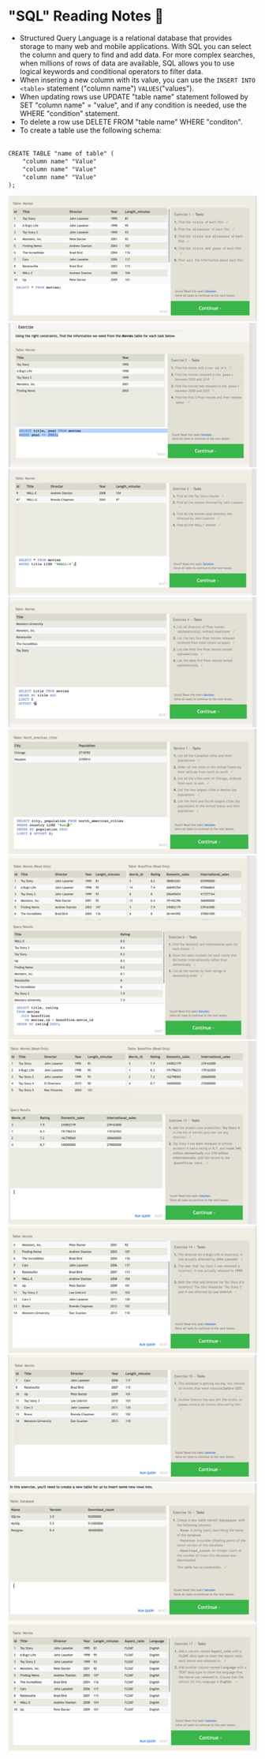 # "SQL" Reading Notes 📖

- Structured Query Language is a relational database that provides storage to many web and mobile applications. With SQL you can select the column and query to find and add data. For more complex searches, when millions of rows of data are available, SQL allows you to use logical keywords and conditional operators to filter data.
- When insering a new column with its value, you can use the `INSERT INTO` `<table>` statement ("column name") `VALUES`("values").
- When updating rows use UPDATE "table name" statement followed by SET "column name" = "value", and if any condition is needed, use the WHERE "condition" statement.
- To delete a row use DELETE FROM "table name" WHERE "conditon".
- To create a table use the following schema:

```

CREATE TABLE "name of table" (
    "column name" "Value"
    "column name" "Value"
    "column name" "Value"
);

```

![1](Images/SQL-screenshots/3.jpg)
![1](Images/SQL-screenshots/4.jpg)
![1](Images/SQL-screenshots/5.jpg)
![1](Images/SQL-screenshots/6.jpg)
![1](Images/SQL-screenshots/7.jpg)
![1](Images/SQL-screenshots/8.jpg)
![1](Images/SQL-screenshots/9.jpg)
![1](Images/SQL-screenshots/10.jpg)
![1](Images/SQL-screenshots/11.jpg)
![1](Images/SQL-screenshots/12.jpg)
![1](Images/SQL-screenshots/13.jpg)
